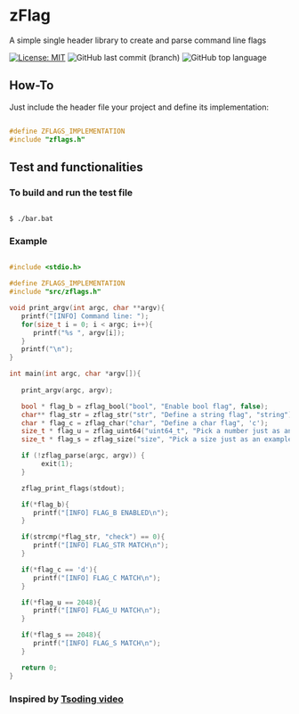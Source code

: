 # zFlag
 A simple single header library to create and parse command line flags

[![License: MIT](https://img.shields.io/badge/License-MIT-yellow.svg)](https://opensource.org/licenses/MIT)
![GitHub last commit (branch)](https://img.shields.io/github/last-commit/zLouis043/zFlag/main)
![GitHub top language](https://img.shields.io/github/languages/top/zLouis043/zFlag)

## How-To
Just include the header file your project and define its implementation: 

```c

#define ZFLAGS_IMPLEMENTATION
#include "zflags.h"

```

## Test and functionalities 

### To build and run the test file

```console

$ ./bar.bat 

```

### Example 

```c

#include <stdio.h>

#define ZFLAGS_IMPLEMENTATION
#include "src/zflags.h"

void print_argv(int argc, char **argv){
   printf("[INFO] Command line: ");
   for(size_t i = 0; i < argc; i++){
      printf("%s ", argv[i]);
   }
   printf("\n");
}

int main(int argc, char *argv[]){
   
   print_argv(argc, argv);

   bool * flag_b = zflag_bool("bool", "Enable bool flag", false);
   char** flag_str = zflag_str("str", "Define a string flag", "string");
   char * flag_c = zflag_char("char", "Define a char flag", 'c');
   size_t * flag_u = zflag_uint64("uint64_t", "Pick a number just as an example", 1024);
   size_t * flag_s = zflag_size("size", "Pick a size just as an example", 1024);

   if (!zflag_parse(argc, argv)) {
        exit(1);
   }

   zflag_print_flags(stdout);

   if(*flag_b){
      printf("[INFO] FLAG_B ENABLED\n");
   } 

   if(strcmp(*flag_str, "check") == 0){
      printf("[INFO] FLAG_STR MATCH\n");
   } 

   if(*flag_c == 'd'){
      printf("[INFO] FLAG_C MATCH\n");
   } 

   if(*flag_u == 2048){
      printf("[INFO] FLAG_U MATCH\n");
   }

   if(*flag_s == 2048){
      printf("[INFO] FLAG_S MATCH\n");
   } 

   return 0; 
}
```
### Inspired by [Tsoding video](https://www.youtube.com/watch?v=mpqaQIrVgew&list=PLx1jQleRF4M5LAPzIBgGzOzNRwoJRClXA&index=2&t=7223s)
